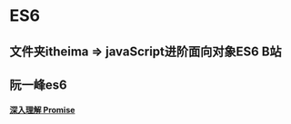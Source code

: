 # ES6

## 文件夹itheima => javaScript进阶面向对象ES6 B站
## 阮一峰es6 


#### [深入理解 Promise ](http://coderlt.coding.me/2016/12/03/promise-in-depth-an-introduction-1/)